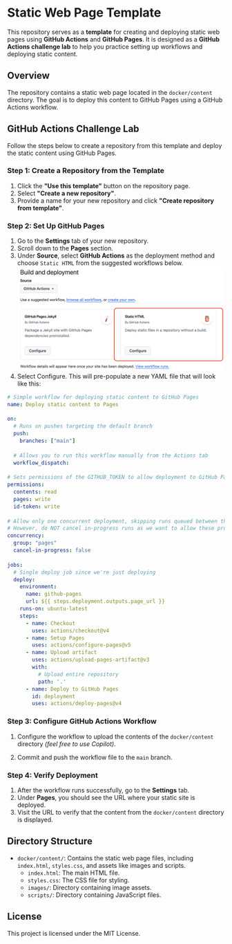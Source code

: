 # Static Web Page Template

This repository serves as a **template** for creating and deploying static web pages using **GitHub Actions** and **GitHub Pages**. It is designed as a **GitHub Actions challenge lab** to help you practice setting up workflows and deploying static content.

## Overview
The repository contains a static web page located in the `docker/content` directory. The goal is to deploy this content to GitHub Pages using a GitHub Actions workflow.

## GitHub Actions Challenge Lab
Follow the steps below to create a repository from this template and deploy the static content using GitHub Pages.

### Step 1: Create a Repository from the Template
1. Click the **"Use this template"** button on the repository page.
2. Select **"Create a new repository"**.
3. Provide a name for your new repository and click **"Create repository from template"**.

### Step 2: Set Up GitHub Pages
1. Go to the **Settings** tab of your new repository.
2. Scroll down to the **Pages** section.
3. Under **Source**, select **GitHub Actions** as the deployment method and choose `Static HTML` from the suggested workflows below.
  ![screenshot](/doc-images/screenshot-static-html.png)
4. Select Configure. This will pre-populate a new YAML file that will look like this:
```yaml
# Simple workflow for deploying static content to GitHub Pages
name: Deploy static content to Pages

on:
  # Runs on pushes targeting the default branch
  push:
    branches: ["main"]

  # Allows you to run this workflow manually from the Actions tab
  workflow_dispatch:

# Sets permissions of the GITHUB_TOKEN to allow deployment to GitHub Pages
permissions:
  contents: read
  pages: write
  id-token: write

# Allow only one concurrent deployment, skipping runs queued between the run in-progress and latest queued.
# However, do NOT cancel in-progress runs as we want to allow these production deployments to complete.
concurrency:
  group: "pages"
  cancel-in-progress: false

jobs:
  # Single deploy job since we're just deploying
  deploy:
    environment:
      name: github-pages
      url: ${{ steps.deployment.outputs.page_url }}
    runs-on: ubuntu-latest
    steps:
      - name: Checkout
        uses: actions/checkout@v4
      - name: Setup Pages
        uses: actions/configure-pages@v5
      - name: Upload artifact
        uses: actions/upload-pages-artifact@v3
        with:
          # Upload entire repository
          path: '.'
      - name: Deploy to GitHub Pages
        id: deployment
        uses: actions/deploy-pages@v4

```

### Step 3: Configure GitHub Actions Workflow
1. Configure the workflow to upload the contents of the `docker/content` directory _(feel free to use Copilot)_.

2. Commit and push the workflow file to the `main` branch.

### Step 4: Verify Deployment
1. After the workflow runs successfully, go to the **Settings** tab.
2. Under **Pages**, you should see the URL where your static site is deployed.
3. Visit the URL to verify that the content from the `docker/content` directory is displayed.

## Directory Structure
- `docker/content/`: Contains the static web page files, including `index.html`, `styles.css`, and assets like images and scripts.
  - `index.html`: The main HTML file.
  - `styles.css`: The CSS file for styling.
  - `images/`: Directory containing image assets.
  - `scripts/`: Directory containing JavaScript files.

## License
This project is licensed under the MIT License.